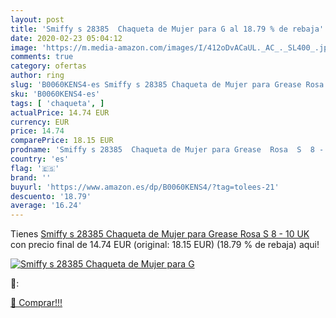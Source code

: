 ```yaml
---
layout: post
title: 'Smiffy s 28385  Chaqueta de Mujer para G al 18.79 % de rebaja'
date: 2020-02-23 05:04:12
image: 'https://m.media-amazon.com/images/I/412oDvACaUL._AC_._SL400_.jpg'
comments: true
category: ofertas
author: ring
slug: 'B0060KENS4-es Smiffy s 28385 Chaqueta de Mujer para Grease Rosa S 8 - 10 UK'
sku: 'B0060KENS4-es'
tags: [ 'chaqueta', ]
actualPrice: 14.74 EUR
currency: EUR
price: 14.74
comparePrice: 18.15 EUR
prodname: 'Smiffy s 28385  Chaqueta de Mujer para Grease  Rosa  S  8 - 10 UK '
country: 'es'
flag: '🇪🇸'
brand: ''
buyurl: 'https://www.amazon.es/dp/B0060KENS4/?tag=tolees-21'
descuento: '18.79'
average: '16.24'
---
```


Tienes [Smiffy s 28385  Chaqueta de Mujer para Grease  Rosa  S  8 - 10 UK ](https://www.amazon.es/dp/B0060KENS4/?tag=tolees-21) con precio final de  14.74 EUR (original: 18.15 EUR) (18.79 %  de rebaja) aqui!

[![Smiffy s 28385  Chaqueta de Mujer para G](https://m.media-amazon.com/images/I/412oDvACaUL._AC_._SL400_.jpg)](https://www.amazon.es/dp/B0060KENS4/?tag=tolees-21)

🔎:


[🛒 Comprar!!!](https://www.amazon.es/dp/B0060KENS4/?tag=tolees-21)
